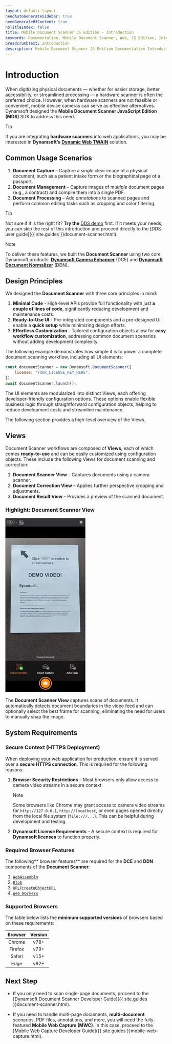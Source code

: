 ```yaml
---
layout: default-layout
needAutoGenerateSidebar: true
needGenerateH3Content: true
noTitleIndex: false
title: Mobile Document Scanner JS Edition - Introduction
keywords: Documentation, Mobile Document Scanner, Web, JS Edition, Introduction
breadcrumbText: Introduction
description: Mobile Document Scanner JS Edition Documentation Introduction
---
```


# Introduction

When digitizing physical documents — whether for easier storage, better accessibility, or streamlined processing — a hardware scanner is often the preferred choice. However, when hardware scanners are not feasible or convenient, mobile device cameras can serve as effective alternatives. Dynamsoft designed the **Mobile Document Scanner JavaScript Edition (MDS)** SDK to address this need.

> [!TIP]
> If you are integrating **hardware scanners** into web applications, you may be interested in **Dynamsoft’s** [**Dynamic Web TWAIN**](https://www.dynamsoft.com/web-twain/docs/introduction/index.html) solution.

## Common Usage Scenarios

1. **Document Capture** – Capture a *single* clear image of a physical document, such as a patient intake form or the biographical page of a passport.
2. **Document Management** – Capture images of *multiple* document pages (e.g., a contract) and compile them into a single PDF.
3. **Document Processing** – Add *annotations* to scanned pages and perform common editing tasks such as cropping and color filtering.

> [!TIP]
> Not sure if it is the right fit? **Try the** [DDS demo](https://demo.dynamsoft.com/document-scanner/) first. If it meets your needs, you can skip the rest of this introduction and proceed directly to the [DDS user guide]({{ site.guides }}document-scanner.html).

> [!NOTE]
> To deliver these features, we built the **Document Scanner** using two core Dynamsoft products: [**Dynamsoft Camera Enhancer**](https://www.dynamsoft.com/camera-enhancer/docs/web/programming/javascript/user-guide/index.html?lang=javascript) (DCE) and [**Dynamsoft Document Normalizer**](https://www.dynamsoft.com/document-normalizer/docs/web/programming/javascript/user-guide/index.html?lang=javascript) (DDN).

## Design Principles

We designed the **Document Scanner** with three core principles in mind:

1. **Minimal Code** - High-level APIs provide full functionality with just **a couple of lines of code**, significantly reducing development and maintenance costs.
2. **Ready-to-Use UI** - Pre-integrated components and a pre-designed UI enable a **quick setup** while minimizing design efforts.
3. **Effortless Customization** - Tailored configuration objects allow for **easy workflow customization**, addressing common document scenarios without adding development complexity.

The following example demonstrates how simple it is to power a complete document scanning workflow, including all UI elements:

```javascript
const documentScanner = new Dynamsoft.DocumentScanner({
    license: "YOUR_LICENSE_KEY_HERE",
});
await documentScanner.launch();
```
The UI elements are modularized into distinct Views, each offering developer-friendly configuration options. These options enable flexible business logic through straightforward configuration objects, helping to reduce development costs and streamline maintenance.

The following section provides a high-level overview of the Views.

## Views

Document Scanner workflows are composed of **Views**, each of which comes **ready-to-use** and can be easily customized using configuration objects. These include the following Views for document scanning and correction:

1. **Document Scanner View** – Captures documents using a camera scanner.
2. **Document Correction View** – Applies further perspective cropping and adjustments.
3. **Document Result View** – Provides a preview of the scanned document.

### Highlight: Document Scanner View

![Document Scanner View](/assets/imgs/document-scanner-view-demo.png)

The **Document Scanner View** captures scans of documents. It automatically detects document boundaries in the video feed and can optionally select the best frame for scanning, eliminating the need for users to manually snap the image.

## System Requirements

### Secure Context (HTTPS Deployment)

When deploying your web application for production, ensure it is served over a **secure HTTPS connection**. This is required for the following reasons:

1. **Browser Security Restrictions** – Most browsers only allow access to camera video streams in a secure context.
    > [!NOTE]
    > Some browsers like Chrome may grant access to camera video streams for `http://127.0.0.1`, `http://localhost`, or even pages opened directly from the local file system (`file:///...`). This can be helpful during development and testing.

2. **Dynamsoft License Requirements** – A secure context is required for **Dynamsoft licenses** to function properly.

### Required Browser Features

The following** browser features** are required for the **DCE** and **DDN** components of the **Document Scanner**:

1. [`WebAssembly`](https://caniuse.com/?search=WebAssembly)
2. [`Blob`](https://caniuse.com/?search=Blob)
3. [`URL`](https://caniuse.com/?search=URL)/[`createObjectURL`](https://caniuse.com/?search=createObjectURL)
4. [`Web Workers`](https://caniuse.com/?search=Worker)

### Supported Browsers

The table below lists the **minimum supported versions** of browsers based on these requirements:

| Browser | Version |
| :-----: | :-----: |
| Chrome  |  v78+   |
| Firefox |  v79+   |
| Safari  |  v15+   |
|  Edge   |  v92+   |

## Next Step

- If you only need to scan single-page documents, proceed to the [Dynamsoft Document Scanner Developer Guide]({{ site.guides }}document-scanner.html).

- If you need to handle multi-page documents, **multi-document** scenarios, PDF files, annotations, and more, you will need the fully-featured **Mobile Web Capture (MWC)**. In this case, proceed to the [Mobile Web Capture Developer Guide]({{ site.guides }}mobile-web-capture.html).
